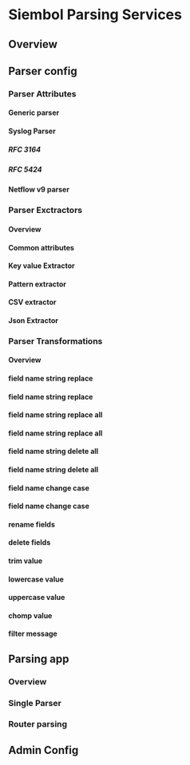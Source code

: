 # Siembol Parsing Services
## Overview
## Parser config
### Parser Attributes
#### Generic parser
#### Syslog Parser
##### RFC 3164
##### RFC 5424
#### Netflow v9 parser
### Parser Exctractors
#### Overview
#### Common attributes
#### Key value Extractor
#### Pattern extractor
#### CSV extractor
#### Json Extractor
### Parser Transformations
#### Overview
#### 
#### field name string replace
#### field name string replace
#### field name string replace all
#### field name string replace all
#### field name string delete all
#### field name string delete all
#### field name change case
#### field name change case
#### rename fields
#### delete fields
#### trim value
#### lowercase value
#### uppercase value
#### chomp value
#### filter message
## Parsing app
### Overview
### Single Parser
### Router parsing
## Admin Config